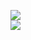 [![](https://img.shields.io/badge/Made%20With-Github%20Spray-lightgrey.svg?style=for-the-badge&logo=github)](https://github.com/Annihil/github-spray#3498)  
[![](https://i.imgur.com/2DrTn0Z.gif)](https://github.com/Annihil/github-spray)